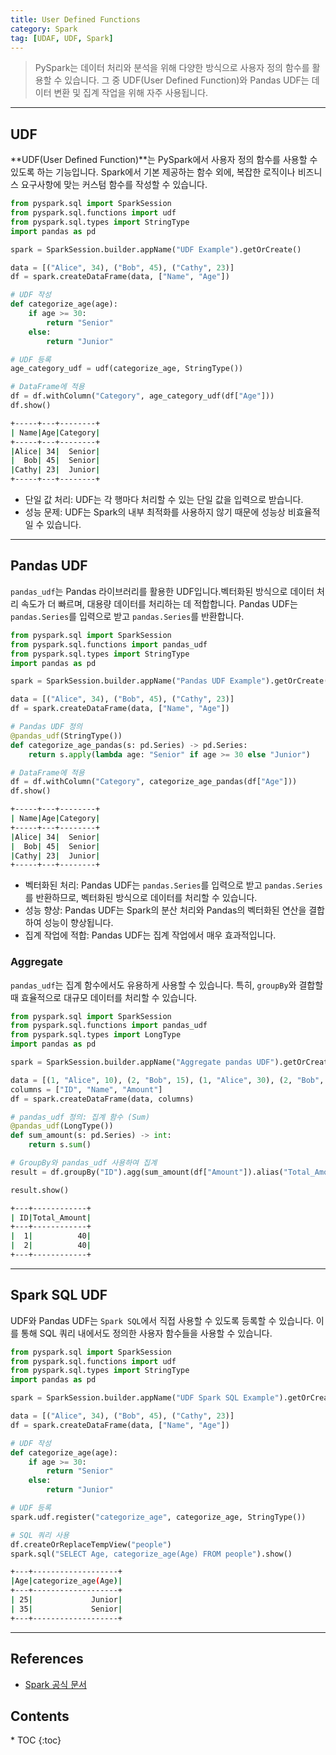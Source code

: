 ```yaml
---
title: User Defined Functions
category: Spark
tag: [UDAF, UDF, Spark]
---
```


> PySpark는 데이터 처리와 분석을 위해 다양한 방식으로 사용자 정의 함수를 활용할 수 있습니다. 그 중 UDF(User Defined Function)와 Pandas UDF는 데이터 변환 및 집계 작업을 위해 자주 사용됩니다.

---

## UDF

**UDF(User Defined Function)**는 PySpark에서 사용자 정의 함수를 사용할 수 있도록 하는 기능입니다. Spark에서 기본 제공하는 함수 외에, 복잡한 로직이나 비즈니스 요구사항에 맞는 커스텀 함수를 작성할 수 있습니다.

```python
from pyspark.sql import SparkSession
from pyspark.sql.functions import udf
from pyspark.sql.types import StringType
import pandas as pd

spark = SparkSession.builder.appName("UDF Example").getOrCreate()

data = [("Alice", 34), ("Bob", 45), ("Cathy", 23)]
df = spark.createDataFrame(data, ["Name", "Age"])

# UDF 작성
def categorize_age(age):
    if age >= 30:
        return "Senior"
    else:
        return "Junior"

# UDF 등록
age_category_udf = udf(categorize_age, StringType())

# DataFrame에 적용
df = df.withColumn("Category", age_category_udf(df["Age"]))
df.show()
```

```bash
+-----+---+--------+
| Name|Age|Category|
+-----+---+--------+
|Alice| 34|  Senior|
|  Bob| 45|  Senior|
|Cathy| 23|  Junior|
+-----+---+--------+
```

- 단일 값 처리: UDF는 각 행마다 처리할 수 있는 단일 값을 입력으로 받습니다.
- 성능 문제: UDF는 Spark의 내부 최적화를 사용하지 않기 때문에 성능상 비효율적일 수 있습니다.

---

## Pandas UDF

`pandas_udf`는 Pandas 라이브러리를 활용한 UDF입니다.벡터화된 방식으로 데이터 처리 속도가 더 빠르며, 대용량 데이터를 처리하는 데 적합합니다. Pandas UDF는 `pandas.Series`를 입력으로 받고 `pandas.Series`를 반환합니다.

```python
from pyspark.sql import SparkSession
from pyspark.sql.functions import pandas_udf
from pyspark.sql.types import StringType
import pandas as pd

spark = SparkSession.builder.appName("Pandas UDF Example").getOrCreate()

data = [("Alice", 34), ("Bob", 45), ("Cathy", 23)]
df = spark.createDataFrame(data, ["Name", "Age"])

# Pandas UDF 정의
@pandas_udf(StringType())
def categorize_age_pandas(s: pd.Series) -> pd.Series:
    return s.apply(lambda age: "Senior" if age >= 30 else "Junior")

# DataFrame에 적용
df = df.withColumn("Category", categorize_age_pandas(df["Age"]))
df.show()
```

```bash
+-----+---+--------+
| Name|Age|Category|
+-----+---+--------+
|Alice| 34|  Senior|
|  Bob| 45|  Senior|
|Cathy| 23|  Junior|
+-----+---+--------+
```

- 벡터화된 처리: Pandas UDF는 `pandas.Series`를 입력으로 받고 `pandas.Series`를 반환하므로, 벡터화된 방식으로 데이터를 처리할 수 있습니다.
- 성능 향상: Pandas UDF는 Spark의 분산 처리와 Pandas의 벡터화된 연산을 결합하여 성능이 향상됩니다.
- 집계 작업에 적합: Pandas UDF는 집계 작업에서 매우 효과적입니다.

### Aggregate

`pandas_udf`는 집계 함수에서도 유용하게 사용할 수 있습니다. 특히, `groupBy`와 결합할 때 효율적으로 대규모 데이터를 처리할 수 있습니다.

```python
from pyspark.sql import SparkSession
from pyspark.sql.functions import pandas_udf
from pyspark.sql.types import LongType
import pandas as pd

spark = SparkSession.builder.appName("Aggregate pandas UDF").getOrCreate()

data = [(1, "Alice", 10), (2, "Bob", 15), (1, "Alice", 30), (2, "Bob", 25)]
columns = ["ID", "Name", "Amount"]
df = spark.createDataFrame(data, columns)

# pandas_udf 정의: 집계 함수 (Sum)
@pandas_udf(LongType())
def sum_amount(s: pd.Series) -> int:
    return s.sum()

# GroupBy와 pandas_udf 사용하여 집계
result = df.groupBy("ID").agg(sum_amount(df["Amount"]).alias("Total_Amount"))

result.show()
```

```bash
+---+------------+
| ID|Total_Amount|
+---+------------+
|  1|          40|
|  2|          40|
+---+------------+
```

---

## Spark SQL UDF

UDF와 Pandas UDF는 `Spark SQL`에서 직접 사용할 수 있도록 등록할 수 있습니다. 이를 통해 SQL 쿼리 내에서도 정의한 사용자 함수들을 사용할 수 있습니다.

```python
from pyspark.sql import SparkSession
from pyspark.sql.functions import udf
from pyspark.sql.types import StringType
import pandas as pd

spark = SparkSession.builder.appName("UDF Spark SQL Example").getOrCreate()

data = [("Alice", 34), ("Bob", 45), ("Cathy", 23)]
df = spark.createDataFrame(data, ["Name", "Age"])

# UDF 작성
def categorize_age(age):
    if age >= 30:
        return "Senior"
    else:
        return "Junior"

# UDF 등록
spark.udf.register("categorize_age", categorize_age, StringType())

# SQL 쿼리 사용
df.createOrReplaceTempView("people")
spark.sql("SELECT Age, categorize_age(Age) FROM people").show()
```

```bash
+---+-------------------+
|Age|categorize_age(Age)|
+---+-------------------+
| 25|             Junior|
| 35|             Senior|
+---+-------------------+
```

---

## References

- [Spark 공식 문서](https://spark.apache.org/docs/latest/)

<nav class="post-toc" markdown="1">
  <h2>Contents</h2>
* TOC
{:toc}
</nav>
